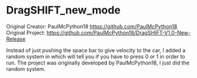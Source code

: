 # DragSHIFT_new_mode
Original Creator: PaulMcPython18
https://github.com/PaulMcPython18
Original Project: https://github.com/PaulMcPython18/DragSHIFT-V1.0-New-Release

Instead of just pushing the space bar to give velocity to the car, I added a random system in which will tell you if you have to press 0 or 1 in order to run.
The project was originally developed by PaulMcPython18, I just did the random system.
